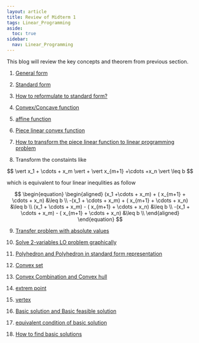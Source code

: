 ```yaml
---
layout: article
title: Review of Midterm 1
tags: Linear_Programming
aside:
  toc: true
sidebar:
  nav: Linear_Programming
---
```


This blog will review the key concepts and theorem from previous section.

<!--more-->

01. [General form](https://wu-haonan.github.io/2023/08/23/LP_Lec_2.html#unify-the-general-form) 

02. [Standard form](https://wu-haonan.github.io/2023/08/23/LP_Lec_2.html#standard-form-of-linear-optimization)

03. [How to reformulate to standard form?](https://wu-haonan.github.io/2023/08/23/LP_Lec_2.html#standard-form-of-linear-optimization)

04. [Convex/Concave function](https://wu-haonan.github.io/2023/08/25/LP_Lec_3.html#convex-and-concave-function)

05. [affine function](https://wu-haonan.github.io/2023/08/25/LP_Lec_3.html#affine-functions)

06. [Piece linear convex function](https://wu-haonan.github.io/2023/08/28/LP_Lec_4.html#proof-of-theorem)

07. [How to transform the piece linear function to linear programming problem](https://wu-haonan.github.io/2023/08/30/LP_Lec_5.html)

08. Transform the constaints like

<center>$$
\vert x_1 + \cdots  + x_m \vert + \vert x_{m+1} +\cdots +x_n \vert \leq b
$$</center>

which is equivalent to four linear inequlities as follow

<center>$$
\begin{equation}
\begin{aligned}
(x_1 +\cdots + x_m)  + ( x_{m+1} + \cdots + x_n) &\leq b \\
-(x_1 + \cdots + x_m)  + ( x_{m+1} + \cdots + x_n) &\leq b \\
(x_1 + \cdots + x_m)  - ( x_{m+1} + \cdots + x_n) &\leq b \\
-(x_1 + \cdots + x_m)  - ( x_{m+1} + \cdots + x_n) &\leq b \\
\end{aligned}
\end{equation}
$$</center>

09. [Transfer problem with absolute values](https://wu-haonan.github.io/2023/09/01/LP_Lec_6.html#way-one)

10. [Solve ${ 2 }$-variables LO problem graphically](https://wu-haonan.github.io/2023/09/06/LP_Lec_7.html)

11. [Polyhedron and Polyhedron in standard form representation](https://wu-haonan.github.io/2023/09/08/LP_Lec_8.html#polyhedra)

12. [Convex set](https://wu-haonan.github.io/2023/09/08/LP_Lec_8.html#convex-set)

13. [Convex Combination and Convex hull
](https://wu-haonan.github.io/2023/09/08/LP_Lec_8.html#convex-combination-and-convex-hull)

14. [extrem point](https://wu-haonan.github.io/2023/09/11/LP_Lec_9.html#extreme-points)

15. [vertex](https://wu-haonan.github.io/2023/09/11/LP_Lec_9.html#vertices)

16. [Basic solution and Basic feasible solution](https://wu-haonan.github.io/2023/09/11/LP_Lec_9.html#basic-feasible-solution-1)

17. [equivalent condition of basic solution](https://wu-haonan.github.io/2023/09/18/LP_Lec_10.html#theorem)

18. [How to find basic solutions](https://wu-haonan.github.io/2023/09/18/LP_Lec_10.html#recipe-for-solving-basic-solutions)